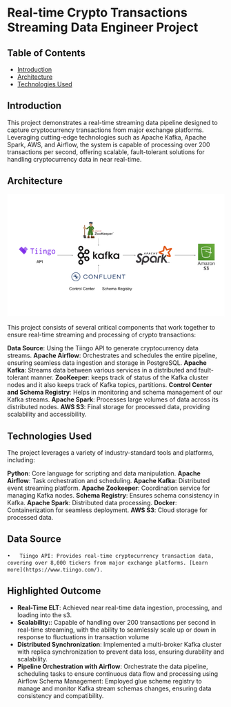 # Real-time Crypto Transactions Streaming Data Engineer Project
## Table of Contents
- [Introduction](#introduction)
- [Architecture](#architecture)
- [Technologies Used](#technologies-used)

## Introduction
This project demonstrates a real-time streaming data pipeline designed to capture cryptocurrency transactions from major exchange platforms. Leveraging cutting-edge technologies such as Apache Kafka, Apache Spark, AWS, and Airflow, the system is capable of processing over 200 transactions per second, offering scalable, fault-tolerant solutions for handling cryptocurrency data in near real-time.

## Architecture
![Project Architecture](architecture.png)

This project consists of several critical components that work together to ensure real-time streaming and processing of crypto transactions:

**Data Source**: Using the Tiingo API to generate cryptocurrency data streams.
**Apache Airflow**: Orchestrates and schedules the entire pipeline, ensuring seamless data ingestion and storage in PostgreSQL.
**Apache Kafka**: Streams data between various services in a distributed and fault-tolerant manner.
**ZooKeeper**: keeps track of status of the Kafka cluster nodes and it also keeps track of Kafka topics, partitions.
**Control Center and Schema Registry**: Helps in monitoring and schema management of our Kafka streams.
**Apache Spark**: Processes large volumes of data across its distributed nodes.
**AWS S3**: Final storage for processed data, providing scalability and accessibility.

## Technologies Used
The project leverages a variety of industry-standard tools and platforms, including:

**Python**: Core language for scripting and data manipulation.
**Apache Airflow**: Task orchestration and scheduling.
**Apache Kafka**: Distributed event streaming platform.
**Apache Zookeeper**: Coordination service for managing Kafka nodes.
**Schema Registry**: Ensures schema consistency in Kafka.
**Apache Spark**: Distributed data processing.
**Docker**: Containerization for seamless deployment.
**AWS S3**: Cloud storage for processed data.
  
## Data Source
	•	Tiingo API: Provides real-time cryptocurrency transaction data, covering over 8,000 tickers from major exchange platforms. [Learn more](https://www.tiingo.com/).

## Highlighted Outcome
- **Real-Time ELT**: Achieved near real-time data ingestion, processing, and loading into the s3.
- **Scalability:**: Capable of handling over 200 transactions per second in real-time streaming, with the ability to seamlessly scale up or down in response to fluctuations in transaction volume
- **Distributed Synchronization**: Implemented a multi-broker Kafka cluster with replica synchronization to prevent data loss, ensuring durability and scalability.
- **Pipeline Orchestration with Airflow**: Orchestrate the data pipeline, scheduling tasks to ensure continuous data flow and processing using Airflow
Schema Management: Employed glue scheme registry to manage and monitor Kafka stream schemas changes, ensuring data consistency and compatibility.
